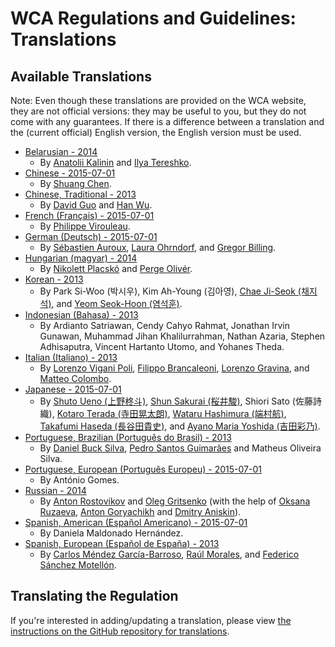 # WCA Regulations and Guidelines: Translations

## Available Translations

Note: Even though these translations are provided on the WCA website, they are not official versions: they may be useful to you, but they do not come with any guarantees. If there is a difference between a translation and the (current official) English version, the English version must be used.

- [Belarusian - 2014](./belarusian)
    - By [Anatolii Kalinin](https://www.worldcubeassociation.org/results/p.php?i=2011KALI01) and [Ilya Tereshko](https://www.worldcubeassociation.org/results/p.php?i=2012TERE01).
- [Chinese - 2015-07-01](./chinese)
    - By [Shuang Chen](https://www.worldcubeassociation.org/results/p.php?i=2008CHEN27).
- [Chinese, Traditional - 2013](./chinese-traditional)
    - By [David Guo](https://www.worldcubeassociation.org/results/p.php?i=2008GUOJ01) and [Han Wu](https://www.worldcubeassociation.org/results/p.php?i=2008WUHA01).
- [French (Français) - 2015-07-01](./french/)
    - By [Philippe Virouleau](https://www.worldcubeassociation.org/results/p.php?i=2008VIRO01).
- [German (Deutsch) - 2015-07-01](./german/)
    - By [Sébastien Auroux](https://www.worldcubeassociation.org/results/p.php?i=2008AURO01), [Laura Ohrndorf](https://www.worldcubeassociation.org/results/p.php?i=2009OHRN01), and [Gregor Billing](https://www.worldcubeassociation.org/results/p.php?i=2012BILL01).
- [Hungarian (magyar) - 2014](./hungarian/)
    - By [Nikolett Placskó](https://www.worldcubeassociation.org/results/p.php?i=2008PLAC01) and [Perge Olivér](https://www.worldcubeassociation.org/results/p.php?i=2007PERG01).
- [Korean - 2013](./korean/)
    - By Park Si-Woo (박시우), Kim Ah-Young (김아영), [Chae Ji-Seok (채지석)](https://worldcubeassociation.org/results/p.php?i=2008JISE02), and [Yeom Seok-Hoon (염석훈)](https://worldcubeassociation.org/results/p.php?i=2007SEOK01).
- [Indonesian (Bahasa) - 2013](./indonesian/)
    - By Ardianto Satriawan, Cendy Cahyo Rahmat, Jonathan Irvin Gunawan, Muhammad Jihan Khalilurrahman, Nathan Azaria, Stephen Adhisaputra, Vincent Hartanto Utomo, and Yohanes Theda.
- [Italian (Italiano) - 2013](./italian/)
    - By [Lorenzo Vigani Poli](http://worldcubeassociation.org/results/p.php?i=2007POLI01), [Filippo Brancaleoni](http://worldcubeassociation.org/results/p.php?i=2008BRAN01), [Lorenzo Gravina](http://worldcubeassociation.org/results/p.php?i=2009GRAV01), and [Matteo Colombo](http://worldcubeassociation.org/results/p.php?i=2009COLO03).
- [Japanese - 2015-07-01](./japanese)
    - By [Shuto Ueno (上野柊斗)](https://www.worldcubeassociation.org/results/p.php?i=2008UENO01), [Shun Sakurai (桜井駿)](https://www.worldcubeassociation.org/results/p.php?i=2010SAKU01), Shiori Sato (佐藤詩織), [Kotaro Terada (寺田晃太朗)](https://www.worldcubeassociation.org/results/p.php?i=2010TERA01), [Wataru Hashimura (端村航)](https://www.worldcubeassociation.org/results/p.php?i=2008HASH02), [Takafumi Haseda (長谷田貴史)](https://www.worldcubeassociation.org/results/p.php?i=2006HASE01), and [Ayano Maria Yoshida (吉田彩乃)](https://www.worldcubeassociation.org/results/p.php?i=2009YOSH01).
- [Portuguese, Brazilian (Português do Brasil) - 2013](./portuguese-brazilian/)
    - By [Daniel Buck Silva](https://www.worldcubeassociation.org/results/p.php?i=2012SILV10), [Pedro Santos Guimarães](https://www.worldcubeassociation.org/results/p.php?i=2007GUIM01) and Matheus Oliveira Silva.
- [Portuguese, European (Português Europeu) - 2015-07-01](./portuguese-european/)
    - By António Gomes.
- [Russian - 2014](./russian/)
    - By [Anton Rostovikov](http://worldcubeassociation.org/results/p.php?i=2009ROST01) and [Oleg Gritsenko](http://worldcubeassociation.org/results/p.php?i=2011GRIT01) (with the help of [Oksana Ruzaeva](http://worldcubeassociation.org/results/p.php?i=2010RUZA01), [Anton Goryachikh](http://worldcubeassociation.org/results/p.php?i=2009GORY01) and [Dmitry Aniskin](http://worldcubeassociation.org/results/p.php?i=2011ANIS01)).
- [Spanish, American (Español Americano) - 2015-07-01](./spanish-american/)
    - By Daniela Maldonado Hernández.
- [Spanish, European (Español de España) - 2013](./spanish-european/)
    - By [Carlos Méndez García-Barroso](http://worldcubeassociation.org/results/p.php?i=2010GARC02), [Raúl Morales](http://worldcubeassociation.org/results/p.php?i=2013MORA02), and [Federico Sánchez Motellón](http://worldcubeassociation.org/results/p.php?i=2009SANC01).


## Translating the Regulation

If you're interested in adding/updating a translation, please view [the instructions on the GitHub repository for translations](https://github.com/cubing/wca-documents-translations#translation-instructions).
